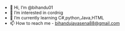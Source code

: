 - 👋 Hi, I’m @bihandu01
- 👀 I’m interested in cordnig
- 🌱 I’m currently learning C#,python,Java,HTML
- 📫 How to reach me - bihandujayasena88@gmail.com

<!---
bihandu01/bihandu01 is a ✨ special ✨ repository because its `README.md` (this file) appears on your GitHub profile.
You can click the Preview link to take a look at your changes.
--->
